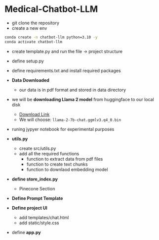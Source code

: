 # Medical-Chatbot-LLM

- git clone the repository
- create a new env
```bash
conda create -n chatbot-llm python=3.10 -y
conda activate chatbot-llm
```

- create template.py and run the file -> project structure
- define setup.py
- define requirements.txt and install required packages

- **Data Downloaded**
    - our data is in pdf format and stored in data directory

- we will be **downloading Llama 2 model** from huggingface to our local disk
    - [Download Link](https://huggingface.co/TheBloke/Llama-2-7B-Chat-GGML/tree/main)
    - We will choose: `llama-2-7b-chat.ggmlv3.q4_0.bin`


- runing jypyer notebook for experimental purposes

- **utils.py**
    - create src/utils.py
    - add all the required functions
        - function to extract data from pdf files
        - function to create text chunks
        - function to downlaod embedding model


- **define store_index.py**
    - Pinecone Section


- **Define Prompt Template**

- **Define project UI**
    - add templates/chat.html
    - add static/style.css


- define **app.py**